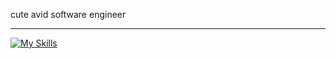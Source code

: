 cute
avid software engineer

---

[![My Skills](https://skillicons.dev/icons?i=js,ts,py,cpp,cs,lua,java,html,css,vscode)](https://skillicons.dev)
